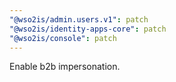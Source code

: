```yaml
---
"@wso2is/admin.users.v1": patch
"@wso2is/identity-apps-core": patch
"@wso2is/console": patch
---
```


Enable b2b impersonation.
